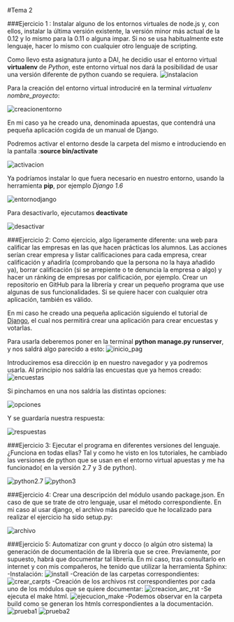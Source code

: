 #Tema 2

###Ejercicio 1 : Instalar alguno de los entornos virtuales de node.js y, con ellos, instalar la última versión existente, la versión minor más actual de la 0.12 y lo mismo para la 0.11 o alguna impar. Si no se usa habitualmente este lenguaje, hacer lo mismo con cualquier otro lenguaje de scripting.

Como llevo esta asignatura junto a DAI, he decidio usar el entorno virtual **virtualenv** de *Python*, este entorno virtual nos dará la posibilidad de usar una versión diferente de python cuando se requiera.
![instalacion](https://www.dropbox.com/s/fdzqddwkiowrfsa/img1.png?dl=1)

Para la creación del entorno virtual introduciré en la terminal *virtualenv nombre_proyecto*:

![creacionentorno](https://www.dropbox.com/s/8zoysj6awvposzp/img2.png?dl=1)

En mi caso ya he creado una, denominada apuestas, que contendrá una pequeña aplicación cogida de un manual de Django.

Podremos activar el entorno desde la carpeta del mismo e introduciendo en la pantalla :**source bin/activate** 

![activacion](https://www.dropbox.com/s/yjdd4pltjnsiged/img3.png?dl=1)


Ya podríamos instalar lo que fuera necesario en nuestro entorno, usando la herramienta **pip**, por ejemplo *Django 1.6*

![entornodjango](https://www.dropbox.com/s/vt7a0mmjhkf7wnw/img4.png?dl=1)

Para desactivarlo, ejecutamos **deactivate**

![desactivar](https://www.dropbox.com/s/4emfd7chdqdy6e8/img5.png?dl=1)

###Ejercicio 2: Como ejercicio, algo ligeramente diferente: una web para calificar las empresas en las que hacen prácticas los alumnos. Las acciones serían crear empresa y listar calificaciones para cada empresa, crear calificación y añadirla (comprobando que la persona no la haya añadido ya), borrar calificación (si se arrepiente o te denuncia la empresa o algo) y hacer un ránking de empresas por calificación, por ejemplo. Crear un repositorio en GitHub para la librería y crear un pequeño programa que use algunas de sus funcionalidades. Si se quiere hacer con cualquier otra aplicación, también es válido.

En mi caso he creado una pequeña aplicación siguiendo el tutorial de [Django](https://docs.djangoproject.com/en/1.8/intro/tutorial01/), el cual nos permitirá crear una aplicación para crear encuestas y votarlas.

Para usarla deberemos poner en la terminal **python manage.py runserver**, y nos saldrá algo parecido a esto:
![inicio_pag](https://www.dropbox.com/s/cn57dygf4jmzmjz/img6.png?dl=1)

Introduciremos esa dirección ip en nuestro navegador y ya podremos usarla. Al principio nos saldría las encuestas que ya hemos creado:
![encuestas](https://www.dropbox.com/s/578zwjvea9uewcf/img7.png?dl=1)

Si pinchamos en una nos saldría las distintas opciones:


![opciones](https://www.dropbox.com/s/a5bq5pmyhavazyy/img8.png?dl=1)

Y se guardaría nuestra respuesta:



![respuestas](https://www.dropbox.com/s/dw7juwy5ot7347s/img9.png?dl=1)

###Ejercicio 3: Ejecutar el programa en diferentes versiones del lenguaje. ¿Funciona en todas ellas?
Tal y como he visto en los tutoriales, he cambiado las versiones de python que se usan en el entorno virtual apuestas y me ha funcionado( en la versión 2.7 y 3 de python).

![python2.7](https://www.dropbox.com/s/isboeaojuu5obx2/img10.png?dl=1)
![python3](https://www.dropbox.com/s/5yl93wgmo0534nc/img11.png?dl=1)

###Ejercicio 4: Crear una descripción del módulo usando package.json. En caso de que se trate de otro lenguaje, usar el método correspondiente.
En mi caso al usar django, el archivo más parecido que he localizado para realizar el ejercicio ha sido setup.py:

![archivo](https://www.dropbox.com/s/u0wmzqwbzt5vrtj/img12.png?dl=1)

###Ejercicio 5: Automatizar con grunt y docco (o algún otro sistema) la generación de documentación de la librería que se cree. Previamente, por supuesto, habrá que documentar tal librería.
En mi caso, tras consultarlo en internet y con mis compañeros, he tenido que utilizar la herramienta Sphinx:
-Instalación:
![install](https://www.dropbox.com/s/s2nasxeoyajf89u/img13.png?dl=1)
-Creación de las carpetas correspondientes:
![crear_carpts](https://www.dropbox.com/s/zt6kmjz88r1iuv4/img14.png?dl=1)
-Creación de los archivos rst correspondientes por cada uno de los módulos que se quiere documentar:
![creacion_arc_rst](https://www.dropbox.com/s/uyjwnz47vqjum1v/img15.png?dl=1)
-Se ejecuta el make html.
![ejecucion_make](https://www.dropbox.com/s/7if4sss2a19ajxf/img16.png?dl=1)
-Podemos observar en la carpeta build como se generan los htmls correspondientes a la documentación.
![prueba1](https://www.dropbox.com/s/3bvonnq2vhw8ksg/img17.png?dl=1)
![prueba2](https://www.dropbox.com/s/tm2858drxvuze16/img18.png?dl=1)








